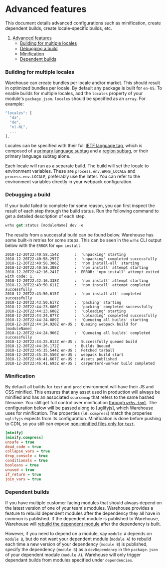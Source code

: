 # Advanced features

This document details advanced configurations such as minification, create dependent builds, 
create locale-specific builds, etc.

1. [Advanced features](#6-advanced-features)
    - [Building for multiple locales](#building-for-multiple-locales)
    - [Debugging a build](#debugging-a-build)
    - [Minification](#minification)
    - [Dependent builds](#dependent-builds)


### Building for multiple locales

Warehouse can create bundles per locale and/or market. This should result in optimized bundles per locale. 
By default any package is built for `en-US`. To enable builds for multiple locales, add the `locales` property
of your module's `package.json`. `locales` should be specified as an `array`. For example:

```js
"locales": [
  "da",
  "de",
  "nl-NL",
  ...
],
```

Locales can be specified with their full [IETF language tag][ietf], which is composed of a 
[primary language subtag][language-subtag] and a [region subtag][region-subtag], or their primary language subtag alone.

Each locale will run as a separate build. The build will set the locale to environment variables. These are
`process.env.WRHS_LOCALE` and `process.env.LOCALE`, preferably use the latter. You can refer to
the environment variables directly in your webpack configuration.

### Debugging a build

If your build failed to complete for some reason, you can first inspect the result of each step
through the build status. Run the following command to get a detailed description of each step.

```js
wrhs get:status [moduleName] dev -e
```

The results from a successful build can be found below. Warehouse has some built-in retries for some steps.
This can be seen in the `wrhs` CLI output below with the `ERROR` for  `npm install`. 


```sh-session
2018-12-20T22:40:58.154Z       :  'unpacking' starting
2018-12-20T22:40:58.297Z       :  'unpacking' completed successfully
2018-12-20T22:40:58.306Z       :  'npm install-all' starting
2018-12-20T22:40:58.308Z       :  'npm install' attempt starting
2018-12-20T22:42:16.241Z       :  ERROR: 'npm install' attempt exited with code: 1.
2018-12-20T22:42:16.338Z       :  'npm install' attempt starting
2018-12-20T22:43:50.611Z       :  'npm install' attempt completed successfully
2018-12-20T22:43:50.615Z       :  'npm install-all' completed successfully
2018-12-20T22:43:50.617Z       :  'packing' starting
2018-12-20T22:44:23.606Z       :  'packing' completed successfully
2018-12-20T22:44:23.608Z       :  'uploading' starting
2018-12-20T22:44:24.877Z       :  'uploading' completed successfully
2018-12-20T22:44:24.889Z       :  'Queueing all builds' starting
2018-12-20T22:44:24.920Z en-US :  Queuing webpack build for [moduleName]
2018-12-20T22:44:24.966Z       :  'Queueing all builds' completed successfully
2018-12-20T22:44:25.013Z en-US :  Successfully queued build
2018-12-20T22:44:26.172Z       :  Builds Queued
2018-12-20T22:45:35.544Z en-US :  Fetched tarball
2018-12-20T22:45:35.550Z en-US :  webpack build start
2018-12-20T22:46:41.667Z en-US :  Assets published
2018-12-20T22:46:41.693Z en-US :  carpenterd-worker build completed
```

### Minification

By default all builds for `test` and `prod` environment will have their JS and CSS minified. This ensures that 
any asset used in production will always be minified and has an associated `sourcemap` that refers to the same 
hashed filename. You still get full control over minification [through `wrhs.toml`][setup-wrhstoml]. The 
configuration below will be passed along to [uglifyjs], which Warehouse uses for minification. The properties 
(i.e. `compress`) match the properies `uglifyjs` expects from its configuration. Minification is done before 
pushing to CDN, so you still can expose [non-minified files only for `test`][setup-wrhstoml].

```ini
[minify]
[minify.compress]
unsafe = true
dead_code = true
collapse_vars = true
drop_console = true
conditionals = true
booleans = true
unused = true
if_return = true
join_vars = true
```

### Dependent builds

If you have multiple customer facing modules that should always depend on the latest version of one of
your team's modules. Warehouse provides a feature to rebuild dependent modules after the dependency they all
have in common is published. If the dependent module is published to Warehouse, Warehouse will
[rebuild the dependent module][rebuild] after the dependency is built.

However, if you need to depend on a module, say `module A` depends on `module B`, but do not want your dependent 
module (`module A`) to rebuild each time a new version of your dependency (`module B`) is published, specify the 
dependency (`module B`) as a `devDependency` in the `package.json` of  your dependent module (`module A`). 
Warehouse will only trigger dependant builds from modules specified under `dependencies`.


[ietf]: https://en.wikipedia.org/wiki/IETF_language_tag
[language-subtag]: https://en.wikipedia.org/wiki/List_of_ISO_639-1_codes
[region-subtag]: https://en.wikipedia.org/wiki/ISO_3166-1_alpha-2
[rebuild]: https://github.com/godaddy/warehouse.ai/#auto-update-of-builds
[setup-wrhstoml]: onboarding.md#setup-wrhstoml